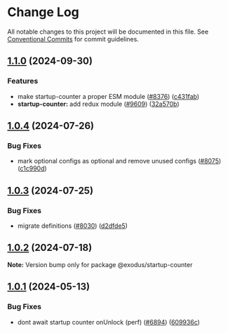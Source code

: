 # Change Log

All notable changes to this project will be documented in this file.
See [Conventional Commits](https://conventionalcommits.org) for commit guidelines.

## [1.1.0](https://github.com/ExodusMovement/exodus-hydra/compare/@exodus/startup-counter@1.0.4...@exodus/startup-counter@1.1.0) (2024-09-30)

### Features

- make startup-counter a proper ESM module ([#8376](https://github.com/ExodusMovement/exodus-hydra/issues/8376)) ([c431fab](https://github.com/ExodusMovement/exodus-hydra/commit/c431fab92af5e1547957aaf728be12e4efd66f6c))
- **startup-counter:** add redux module ([#9609](https://github.com/ExodusMovement/exodus-hydra/issues/9609)) ([32a570b](https://github.com/ExodusMovement/exodus-hydra/commit/32a570b3d925db95e11ae73805954d544ae1f75a))

## [1.0.4](https://github.com/ExodusMovement/exodus-hydra/compare/@exodus/startup-counter@1.0.3...@exodus/startup-counter@1.0.4) (2024-07-26)

### Bug Fixes

- mark optional configs as optional and remove unused configs ([#8075](https://github.com/ExodusMovement/exodus-hydra/issues/8075)) ([c1c990d](https://github.com/ExodusMovement/exodus-hydra/commit/c1c990dfcea35874d4bbc8429e97688e17977a9f))

## [1.0.3](https://github.com/ExodusMovement/exodus-hydra/compare/@exodus/startup-counter@1.0.2...@exodus/startup-counter@1.0.3) (2024-07-25)

### Bug Fixes

- migrate definitions ([#8030](https://github.com/ExodusMovement/exodus-hydra/issues/8030)) ([d2dfde5](https://github.com/ExodusMovement/exodus-hydra/commit/d2dfde55dfa843eb52842f64b3aac3a6f9a59069))

## [1.0.2](https://github.com/ExodusMovement/exodus-hydra/compare/@exodus/startup-counter@1.0.1...@exodus/startup-counter@1.0.2) (2024-07-18)

**Note:** Version bump only for package @exodus/startup-counter

## [1.0.1](https://github.com/ExodusMovement/exodus-hydra/compare/@exodus/startup-counter@1.0.0...@exodus/startup-counter@1.0.1) (2024-05-13)

### Bug Fixes

- dont await startup counter onUnlock (perf) ([#6894](https://github.com/ExodusMovement/exodus-hydra/issues/6894)) ([609936c](https://github.com/ExodusMovement/exodus-hydra/commit/609936c1dfbb79e85dec21a380d0a01b41f17ac2))
